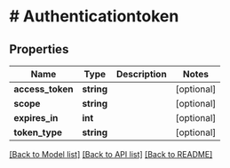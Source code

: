 # # Authenticationtoken

## Properties

Name | Type | Description | Notes
------------ | ------------- | ------------- | -------------
**access_token** | **string** |  | [optional] 
**scope** | **string** |  | [optional] 
**expires_in** | **int** |  | [optional] 
**token_type** | **string** |  | [optional] 

[[Back to Model list]](../../README.md#documentation-for-models) [[Back to API list]](../../README.md#documentation-for-api-endpoints) [[Back to README]](../../README.md)


